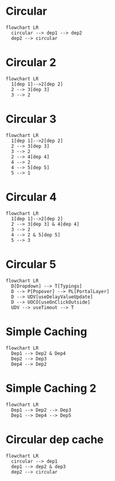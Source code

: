 # Circular

```mermaid
flowchart LR
  circular --> dep1 --> dep2
  dep2 --> circular
```

# Circular 2

```mermaid
flowchart LR
  1[dep 1]-->2[dep 2]
  2 --> 3[dep 3]
  3 --> 2
```

# Circular 3

```mermaid
flowchart LR
  1[dep 1]-->2[dep 2]
  2 --> 3[dep 3]
  3 --> 2
  2 --> 4[dep 4]
  4 --> 2
  4 --> 5[dep 5]
  5 --> 1
```

# Circular 4

```mermaid
flowchart LR
  1[dep 1]-->2[dep 2]
  2 --> 3[dep 3] & 4[dep 4]
  3 --> 2
  4 --> 2 & 5[dep 5]
  5 --> 3
```

# Circular 5

```mermaid
flowchart LR
  D[Dropdown] --> T[Typings]
  D --> P[Popover] --> PL[PortalLayer]
  D --> UDV[useDelayValueUpdate]
  D --> UOCO[useOnClickOutside]
  UDV --> useTimout --> T
```

# Simple Caching

```mermaid
flowchart LR
  Dep1 --> Dep2 & Dep4
  Dep2 --> Dep3
  Dep4 --> Dep2
```

# Simple Caching 2

```mermaid
flowchart LR
  Dep1 --> Dep2 --> Dep3
  Dep1 --> Dep4 --> Dep5
```

# Circular dep cache

```mermaid
flowchart LR
  circular --> dep1
  dep1 --> dep2 & dep3
  dep2 --> circular
```
